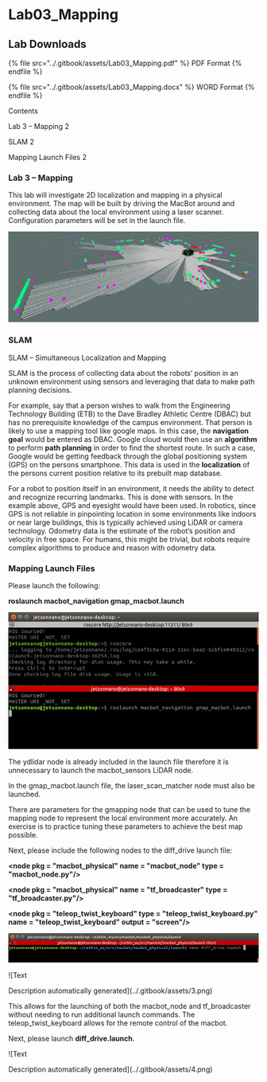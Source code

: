 # Lab03\_Mapping

## Lab Downloads

{% file src="../.gitbook/assets/Lab03_Mapping.pdf" %}
PDF Format
{% endfile %}

{% file src="../.gitbook/assets/Lab03_Mapping.docx" %}
WORD Format
{% endfile %}

Contents

Lab 3 – Mapping 2

SLAM 2

Mapping Launch Files 2

### Lab 3 – Mapping <a href="#_toc78451852" id="_toc78451852"></a>

This lab will investigate 2D localization and mapping in a physical environment. The map will be built by driving the MacBot around and collecting data about the local environment using a laser scanner. Configuration parameters will be set in the launch file.

![](../.gitbook/assets/0.jpeg)

### SLAM <a href="#_toc78451853" id="_toc78451853"></a>

SLAM – Simultaneous Localization and Mapping

SLAM is the process of collecting data about the robots’ position in an unknown environment using sensors and leveraging that data to make path planning decisions.

For example, say that a person wishes to walk from the Engineering Technology Building (ETB) to the Dave Bradley Athletic Centre (DBAC) but has no prerequisite knowledge of the campus environment. That person is likely to use a mapping tool like google maps. In this case, the **navigation goal** would be entered as DBAC. Google cloud would then use an **algorithm** to perform **path planning** in order to find the shortest route. In such a case, Google would be getting feedback through the global positioning system (GPS) on the persons smartphone. This data is used in the **localization** of the persons current position relative to its prebuilt map database.

For a robot to position itself in an environment, it needs the ability to detect and recognize recurring landmarks. This is done with sensors. In the example above, GPS and eyesight would have been used. In robotics, since GPS is not reliable in pinpointing location in some environments like indoors or near large buildings, this is typically achieved using LiDAR or camera technology. Odometry data is the estimate of the robot’s position and velocity in free space. For humans, this might be trivial, but robots require complex algorithms to produce and reason with odometry data.

### Mapping Launch Files <a href="#_toc78451854" id="_toc78451854"></a>

Please launch the following:

**roslaunch macbot\_navigation gmap\_macbot.launch**

![No description available.](../.gitbook/assets/1.png)

The ydlidar node is already included in the launch file therefore it is unnecessary to launch the macbot\_sensors LiDAR node.

In the gmap\_macbot.launch file, the laser\_scan\_matcher node must also be launched.

There are parameters for the gmapping node that can be used to tune the mapping node to represent the local environment more accurately. An exercise is to practice tuning these parameters to achieve the best map possible.

Next, please include the following nodes to the diff\_drive launch file:

**\<node pkg = "macbot\_physical" name = "macbot\_node" type = "macbot\_node.py"/>**

**\<node pkg = "macbot\_physical" name = "tf\_broadcaster" type = "tf\_broadcaster.py"/>**

**\<node pkg = "teleop\_twist\_keyboard" type = "teleop\_twist\_keyboard.py" name = "teleop\_twist\_keyboard" output = "screen"/>**

![No description available.](<../.gitbook/assets/2 (1).png>)

![Text

Description automatically generated](../.gitbook/assets/3.png)

This allows for the launching of both the macbot\_node and tf\_broadcaster without needing to run additional launch commands. The teleop\_twist\_keyboard allows for the remote control of the macbot.

Next, please launch **diff\_drive.launch**.

![Text

Description automatically generated](../.gitbook/assets/4.png)
